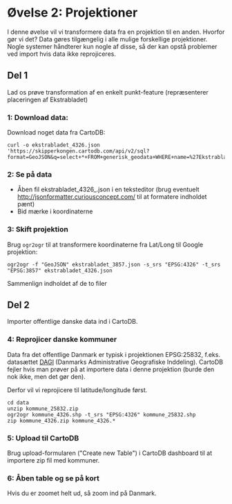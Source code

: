 # Øvelse 2: Projektioner

I denne øvelse vil vi transformere data fra en projektion til en anden. Hvorfor gør vi det? Data gøres tilgængelig i alle mulige forskellige projektioner. Nogle systemer håndterer kun nogle af  disse, så der kan opstå problemer ved import hvis data ikke reprojiceres.

## Del 1

Lad os prøve transformation af en enkelt punkt-feature (repræsenterer placeringen af Ekstrabladet)

### 1: Download data: 

Download noget data fra CartoDB:

```
curl -o ekstrabladet_4326.json 'https://skipperkongen.cartodb.com/api/v2/sql?format=GeoJSON&q=select+*+FROM+generisk_geodata+WHERE+name=%27Ekstrabladet%27'
```

### 2: Se på data

* Åben fil ekstrabladet_4326_.json i en teksteditor (brug eventuelt http://jsonformatter.curiousconcept.com/ til at formatere indholdet pænt)
* Bid mærke i koordinaterne

### 3: Skift projektion

Brug `ogr2ogr` til at transformere koordinaterne fra Lat/Long til Google projektion:

```
ogr2ogr -f "GeoJSON" ekstrabladet_3857.json -s_srs "EPSG:4326" -t_srs "EPSG:3857" ekstrabladet_4326.json 
```

Sammenlign indholdet af de to filer

## Del 2

Importer offentlige danske data ind i CartoDB.

### 4: Reprojicer danske kommuner

Data fra det offentlige Danmark er typisk i projektionen EPSG:25832, f.eks. datasættet [DAGI](http://download.kortforsyningen.dk/content/danmarks-administrative-geografiske-inddeling-1500000) (Danmarks Administrative Geografiske Inddeling). CartoDB fejler hvis man prøver på at importere data i denne projektion (burde den nok ikke, men det gør den).

Derfor vil vi reprojicere til latitude/longitude først.

```
cd data
unzip kommune_25832.zip
ogr2ogr kommune_4326.shp -t_srs "EPSG:4326" kommune_25832.shp
zip kommune_4326.zip kommune_4326.*
```

### 5: Upload til CartoDB

Brug upload-formularen ("Create new Table") i CartoDB dashboard til at importere zip fil med kommuner.

### 6: Åben table og se på kort

Hvis du er zoomet helt ud, så zoom ind på Danmark.
